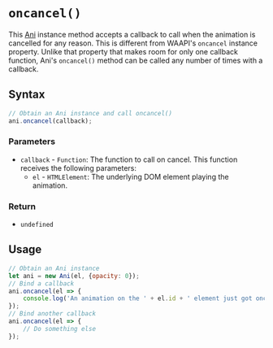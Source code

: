 # `oncancel()`
This [Ani](/play-ui/v002/api/ani/Ani/README.md) instance method accepts a callback to call when the animation is cancelled for any reason. This is different from WAAPI's `oncancel` instance property. Unlike that property that makes room for only one callback function, Ani's `oncancel()` method can be called any number of times with a callback.

## Syntax

```js
// Obtain an Ani instance and call oncancel()
ani.oncancel(callback);
```

### Parameters
+ `callback` - `Function`: The function to call on cancel. This function receives the following parameters:
    + `el` - `HTMLElement`: The underlying DOM element playing the animation.

### Return
+ `undefined`

## Usage

```js
// Obtain an Ani instance
let ani = new Ani(el, {opacity: 0});
// Bind a callback
ani.oncancel(el => {
    console.log('An animation on the ' + el.id + ' element just got oncancelled!');
});
// Bind another callback
ani.oncancel(el => {
    // Do something else
});
```